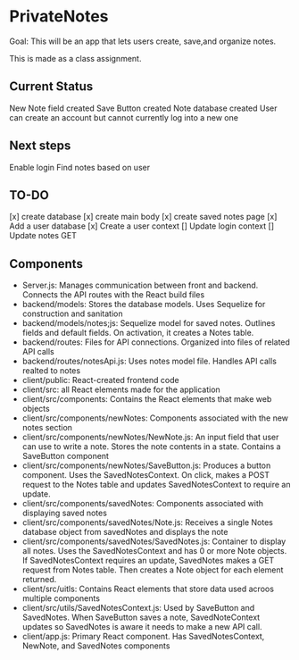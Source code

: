 # PrivateNotes
Goal: This will be an app that lets users create, save,and organize notes.

This is made as a class assignment.

## Current Status
New Note field created
Save Button created
Note database created
User can create an account but cannot currently log into a new one

## Next steps
Enable login
Find notes based on user

## TO-DO
[x] create database
[x] create main body
[x] create saved notes page
[x] Add a user database
[x] Create a user context
[] Update login context
[] Update notes GET

## Components
* Server.js: Manages communication between front and backend. Connects the API routes with the React build files
* backend/models: Stores the database models. Uses Sequelize for construction and sanitation
* backend/models/notes;js: Sequelize model for saved notes. Outlines fields and default fields. On activation, it creates a Notes table.
* backend/routes: Files for API connections. Organized into files of related API calls
* backend/routes/notesApi.js: Uses notes model file. Handles API calls realted to notes
* client/public: React-created frontend code
* client/src: all React elements made for the application
* client/src/components: Contains the React elements that make web objects
* client/src/components/newNotes: Components associated with the new notes section
* client/src/components/newNotes/NewNote.js: An input field that user can use to write a note. Stores the note contents in a state. Contains a SaveButton component
* client/src/components/newNotes/SaveButton.js: Produces a button component. Uses the SavedNotesContext. On click, makes a POST request to the Notes table and updates SavedNotesContext to require an update.
* client/src/components/savedNotes: Components associated with displaying saved notes
* client/src/components/savedNotes/Note.js: Receives a single Notes database object from savedNotes and displays the note
* client/src/components/savedNotes/SavedNotes.js: Container to display all notes. Uses the SavedNotesContext and has 0 or more Note objects. If SavedNotesContext requires an update, SavedNotes makes a GET request from Notes table. Then creates a Note object for each element returned.
* client/src/uitls: Contains React elements that store data used acroos multiple components
* client/src/utils/SavedNotesContext.js: Used by SaveButton and SavedNotes. When SaveButton saves a note, SavedNoteContext updates so SavedNotes is aware it needs to make a new API call.
* client/app.js: Primary React component. Has SavedNotesContext, NewNote, and SavedNotes components
